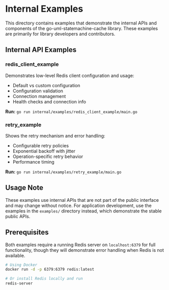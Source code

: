 # Internal Examples

This directory contains examples that demonstrate the internal APIs and components of the go-uml-statemachine-cache library. These examples are primarily for library developers and contributors.

## Internal API Examples

### redis_client_example
Demonstrates low-level Redis client configuration and usage:
- Default vs custom configuration
- Configuration validation
- Connection management
- Health checks and connection info

**Run:** `go run internal/examples/redis_client_example/main.go`

### retry_example
Shows the retry mechanism and error handling:
- Configurable retry policies
- Exponential backoff with jitter
- Operation-specific retry behavior
- Performance timing

**Run:** `go run internal/examples/retry_example/main.go`

## Usage Note

These examples use internal APIs that are not part of the public interface and may change without notice. For application development, use the examples in the `examples/` directory instead, which demonstrate the stable public APIs.

## Prerequisites

Both examples require a running Redis server on `localhost:6379` for full functionality, though they will demonstrate error handling when Redis is not available.

```bash
# Using Docker
docker run -d -p 6379:6379 redis:latest

# Or install Redis locally and run
redis-server
```